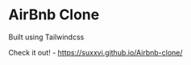 <h1>AirBnb Clone</h1>

Built using Tailwindcss

Check it out! - https://suxxvi.github.io/Airbnb-clone/